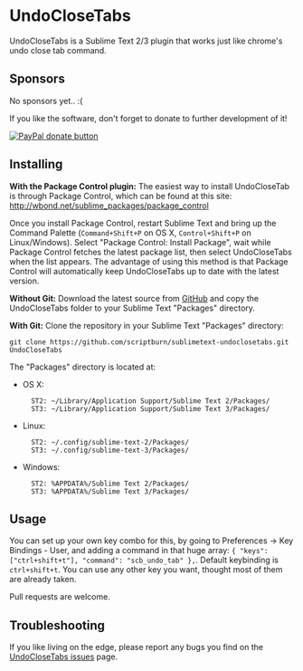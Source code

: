 UndoCloseTabs
=============


UndoCloseTabs is a Sublime Text 2/3 plugin that works just like chrome's undo close tab command.




Sponsors
-----
No sponsors yet.. :(

If you like the software, don't forget to donate to further development of it!

[![PayPal donate button](https://www.paypalobjects.com/webstatic/en_US/btn/btn_donate_pp_142x27.png)](https://www.paypal.com/cgi-bin/webscr?cmd=_xclick&business=redhatboson@gmail.com&item_name=Donation_to_Sublime_Text_UndoCloseTabs&item_number=1&no_shipping=1 "Donate to this project using Paypal")


Installing
----------
**With the Package Control plugin:** The easiest way to install UndoCloseTab is through Package Control, which can be found at this site: http://wbond.net/sublime_packages/package_control

Once you install Package Control, restart Sublime Text and bring up the Command Palette (`Command+Shift+P` on OS X, `Control+Shift+P` on Linux/Windows). Select "Package Control: Install Package", wait while Package Control fetches the latest package list, then select UndoCloseTabs when the list appears. The advantage of using this method is that Package Control will automatically keep UndoCloseTabs up to date with the latest version.

**Without Git:** Download the latest source from [GitHub](https://github.com/scriptburn/sublimetext-undoclosetabs) and copy the UndoCloseTabs folder to your Sublime Text "Packages" directory.

**With Git:** Clone the repository in your Sublime Text "Packages" directory:

    git clone https://github.com/scriptburn/sublimetext-undoclosetabs.git UndoCloseTabs


The "Packages" directory is located at:

* OS X:

        ST2: ~/Library/Application Support/Sublime Text 2/Packages/
        ST3: ~/Library/Application Support/Sublime Text 3/Packages/

* Linux:

        ST2: ~/.config/sublime-text-2/Packages/
        ST3: ~/.config/sublime-text-3/Packages/

* Windows:

        ST2: %APPDATA%/Sublime Text 2/Packages/
        ST3: %APPDATA%/Sublime Text 3/Packages/




Usage
-----

You can set up your own key combo for this, by going to Preferences -> Key Bindings - User, and adding a command in that huge array: `{ "keys": ["ctrl+shift+t"], "command": "scb_undo_tab" },`. Default keybinding is `ctrl+shift+t`. You can use any other key you want, thought most of them are already taken.


Pull requests are welcome.

Troubleshooting
---------------
If you like living on the edge, please report any bugs you find on the [UndoCloseTabs issues](https://github.com/scriptburn/sublimetext-undoclosetabs/issues) page.
